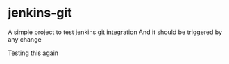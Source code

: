 # jenkins-git

A simple project to test jenkins git integration
And it should be triggered by any change

Testing this again
